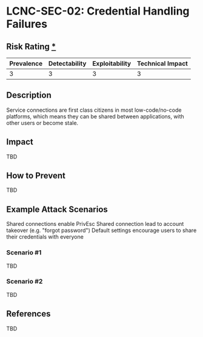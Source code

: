 # LCNC-SEC-02: Credential Handling Failures

## Risk Rating [*](https://owasp.org/www-project-top-ten/2017/Note_About_Risks)

| Prevalence | Detectability | Exploitability | Technical Impact |
| --- | --- | --- | --- |
| 3 | 3 | 3 | 3 |

## Description

Service connections are first class citizens in most low-code/no-code platforms, which means they can be shared between applications, with other users or become stale.



## Impact

TBD

## How to Prevent

TBD

## Example Attack Scenarios

Shared connections enable PrivEsc
Shared connection lead to account takeover (e.g. "forgot password")
Default settings encourage users to share their credentials with everyone


### Scenario #1

TBD

### Scenario #2

TBD

## References

TBD